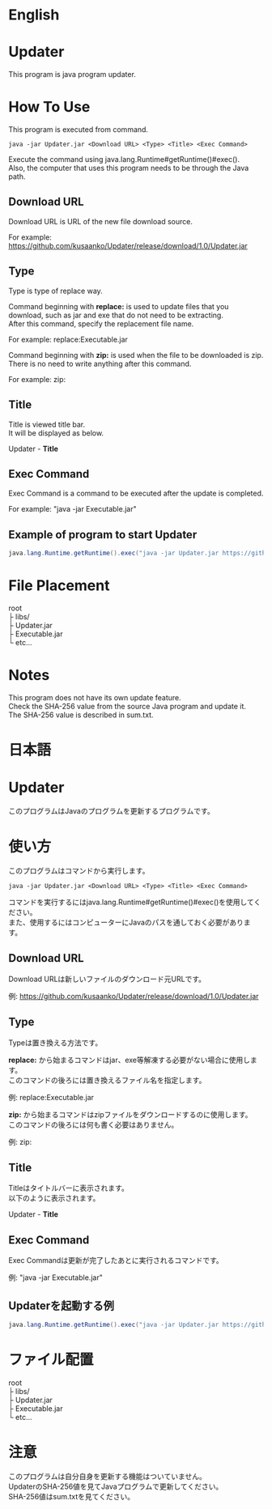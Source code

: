 # English

# Updater
This program is java program updater.

# How To Use
This program is executed from command.
```
java -jar Updater.jar <Download URL> <Type> <Title> <Exec Command>
```
Execute the command using java.lang.Runtime#getRuntime()#exec().  
Also, the computer that uses this program needs to be through the Java path.

## Download URL
Download URL is URL of the new file download source.

For example: https://github.com/kusaanko/Updater/release/download/1.0/Updater.jar

## Type
Type is type of replace way.

Command beginning with **replace:** is used to update files that you download, such as jar and exe that do not need to be extracting.  
After this command, specify the replacement file name.

For example: replace:Executable.jar

Command beginning with **zip:** is used when the file to be downloaded is zip.  
There is no need to write anything after this command.

For example: zip:

## Title
Title is viewed title bar.  
It will be displayed as below.

Updater - **Title**

## Exec Command
Exec Command is a command to be executed after the update is completed.

For example: "java -jar Executable.jar"

## Example of program to start Updater
```Java
java.lang.Runtime.getRuntime().exec("java -jar Updater.jar https://github.com/example/example/release/download/1.0/example.jar replace:example.jar example.jar \"java -jar example.jar\"", null, new File("./"));
```

# File Placement
root  
├ libs/  
├ Updater.jar  
├ Executable.jar  
└ etc...

# Notes
This program does not have its own update feature.  
Check the SHA-256 value from the source Java program and update it.  
The SHA-256 value is described in sum.txt.

# 日本語

# Updater
このプログラムはJavaのプログラムを更新するプログラムです。

# 使い方
このプログラムはコマンドから実行します。
```
java -jar Updater.jar <Download URL> <Type> <Title> <Exec Command>
```
コマンドを実行するにはjava.lang.Runtime#getRuntime()#exec()を使用してください。  
また、使用するにはコンピューターにJavaのパスを通しておく必要があります。

## Download URL
Download URLは新しいファイルのダウンロード元URLです。

例: https://github.com/kusaanko/Updater/release/download/1.0/Updater.jar

## Type
Typeは置き換える方法です。

**replace:** から始まるコマンドはjar、exe等解凍する必要がない場合に使用します。  
このコマンドの後ろには置き換えるファイル名を指定します。

例: replace:Executable.jar

**zip:** から始まるコマンドはzipファイルをダウンロードするのに使用します。  
このコマンドの後ろには何も書く必要はありません。

例: zip:

## Title
Titleはタイトルバーに表示されます。  
以下のように表示されます。

Updater - **Title**

## Exec Command
Exec Commandは更新が完了したあとに実行されるコマンドです。

例: "java -jar Executable.jar"

## Updaterを起動する例
```Java
java.lang.Runtime.getRuntime().exec("java -jar Updater.jar https://github.com/example/example/release/download/1.0/example.jar replace:example.jar example.jar \"java -jar example.jar\"", null, new File("./"));
```

# ファイル配置
root  
├ libs/  
├ Updater.jar  
├ Executable.jar  
└ etc...

# 注意
このプログラムは自分自身を更新する機能はついていません。  
UpdaterのSHA-256値を見てJavaプログラムで更新してください。  
SHA-256値はsum.txtを見てください。